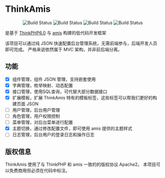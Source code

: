ThinkAmis
===============
<p align="center">
 <img src="https://img.shields.io/badge/PHP-7.2%2B-blue" alt="Build Status">
 <img src="https://img.shields.io/badge/ThinkPHP-6.0.9-green.svg" alt="Build Status">
 <img src="https://img.shields.io/badge/AMIS-1.5.3-blue.svg" alt="Build Status">
 <img src="https://img.shields.io/badge/license-Apache--2.0-red" alt="Build Status">
</p>

是基于 [ThinkPHP6.0](https://gitee.com/liu21st/thinkphp) 与 [amis](https://gitee.com/baidu/amis) 构建的低代码开发框架

该项目可以通过纯 JSON 快速配置后台管理系统，无需前端参与，后端开发人员即可完成。
严格来说依然属于 MVC 架构，并非前后端分离。

## 功能
- [x] 组件管理，组件 JSON 管理，支持嵌套使用
- [x] 字典管理，枚举映射、动态配置
- [x] 接口管理，使用SQL查询，可代替大部分数据接口
- [x] 扩展模板，扩展 ThinkAmis 特有的模板标签，这些标签可以帮我们更好的构建页面 JSON
- [ ] 用户管理，后台用户管理
- [ ] 角色管理，用户权限控制
- [ ] 菜单管理，对后台菜单进行配置
- [x] 主题切换，通过修改配置文件，即可使用 amis 提供的主题样式
- [ ] 日志管理，后台用户的登录日志和操作日志

## 版权信息
ThinkAmis 使用了与 ThinkPHP 和 amis 一致的的版权协议 Apache2。
本项目可以免费商用但必须在代码中标注。